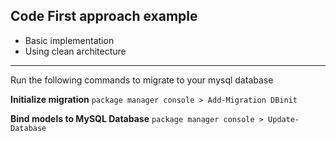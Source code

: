 ## Code First approach example

- Basic implementation
- Using clean architecture

------------


Run the following commands to migrate to your mysql database

**Initialize migration**
`package manager console > Add-Migration DBinit`

**Bind models to MySQL Database**
`package manager console > Update-Database`